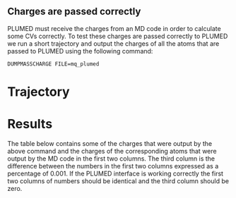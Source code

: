 Charges are passed correctly
---------------------------

PLUMED must receive the charges from an MD code in order to calculate some CVs correctly.
To test these charges are passed correctly to PLUMED we run a short trajectory and output the charges of all the atoms that 
are passed to PLUMED using the following command: 

```plumed
DUMPMASSCHARGE FILE=mq_plumed
```

# Trajectory

# Results 

The table below contains some of the charges that were output by the above command and the charges of the corresponding atoms 
that were output by the MD code in the first two columns.  The third column is the difference between the numbers in the first two columns expressed as a percentage of 
0.001.  If the PLUMED interface is working correctly the first two columns of numbers should be identical and the third column should be zero.

